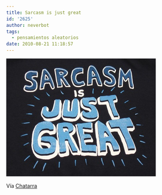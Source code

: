 ```yaml
---
title: Sarcasm is just great
id: '2625'
author: neverbot
tags:
  - pensamientos aleatorios
date: 2010-08-21 11:18:57
---
```


![201008211118.jpg](./sarcasm-is-just-great/201008211118.jpg)

Vía [Chatarra](http://circuitry.tumblr.com/post/941534463)